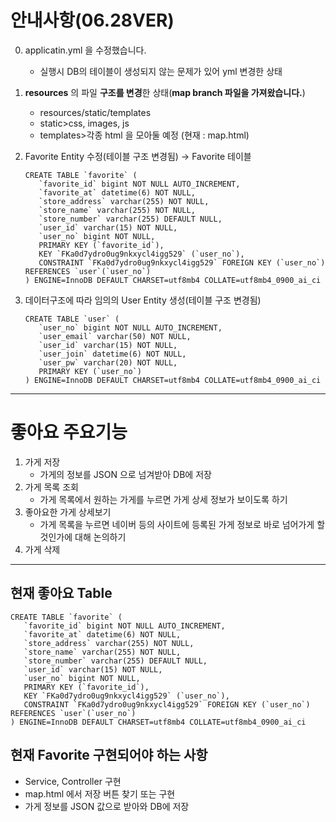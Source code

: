 # 안내사항(06.28VER)
0. applicatin.yml 을 수정했습니다. 
   - 실행시 DB의 테이블이 생성되지 않는 문제가 있어 yml 변경한 상태

1. **resources** 의 파일 **구조를 변경**한 상태(**map branch 파일을 가져왔습니다.**)
   - resources/static/templates 
   - static>css, images, js 
   - templates>각종 html 을 모아둘 예정 (현재 : map.html) 

2. Favorite Entity 수정(테이블 구조 변경됨) → Favorite 테이블 
   ```
   CREATE TABLE `favorite` (
      `favorite_id` bigint NOT NULL AUTO_INCREMENT, 
      `favorite_at` datetime(6) NOT NULL,
      `store_address` varchar(255) NOT NULL,
      `store_name` varchar(255) NOT NULL,
      `store_number` varchar(255) DEFAULT NULL,
      `user_id` varchar(15) NOT NULL,
      `user_no` bigint NOT NULL,
      PRIMARY KEY (`favorite_id`),
      KEY `FKa0d7ydro0ug9nkxycl4igg529` (`user_no`),
      CONSTRAINT `FKa0d7ydro0ug9nkxycl4igg529` FOREIGN KEY (`user_no`) REFERENCES `user`(`user_no`)
   ) ENGINE=InnoDB DEFAULT CHARSET=utf8mb4 COLLATE=utf8mb4_0900_ai_ci
   ```

3. 데이터구조에 따라 임의의 User Entity 생성(테이블 구조 변경됨)
   ```
   CREATE TABLE `user` (
      `user_no` bigint NOT NULL AUTO_INCREMENT,
      `user_email` varchar(50) NOT NULL,
      `user_id` varchar(15) NOT NULL,
      `user_join` datetime(6) NOT NULL,
      `user_pw` varchar(20) NOT NULL,
      PRIMARY KEY (`user_no`)
   ) ENGINE=InnoDB DEFAULT CHARSET=utf8mb4 COLLATE=utf8mb4_0900_ai_ci
   ```


---
# 좋아요 주요기능
1. 가게 저장
   - 가게의 정보를 JSON 으로 넘겨받아 DB에 저장
2. 가게 목록 조회
   - 가게 목록에서 원하는 가게를 누르면 가게 상세 정보가 보이도록 하기
3. 좋아요한 가게 상세보기
   - 가게 목록을 누르면 네이버 등의 사이트에 등록된 가게 정보로 바로 넘어가게 할 것인가에 대해 논의하기
4. 가게 삭제

---
## 현재 좋아요 Table
   ```
   CREATE TABLE `favorite` (
      `favorite_id` bigint NOT NULL AUTO_INCREMENT, 
      `favorite_at` datetime(6) NOT NULL,
      `store_address` varchar(255) NOT NULL,
      `store_name` varchar(255) NOT NULL,
      `store_number` varchar(255) DEFAULT NULL,
      `user_id` varchar(15) NOT NULL,
      `user_no` bigint NOT NULL,
      PRIMARY KEY (`favorite_id`),
      KEY `FKa0d7ydro0ug9nkxycl4igg529` (`user_no`),
      CONSTRAINT `FKa0d7ydro0ug9nkxycl4igg529` FOREIGN KEY (`user_no`) REFERENCES `user`(`user_no`)
   ) ENGINE=InnoDB DEFAULT CHARSET=utf8mb4 COLLATE=utf8mb4_0900_ai_ci
   ```

## 현재 Favorite 구현되어야 하는 사항
- Service, Controller 구현 
- map.html 에서 저장 버튼 찾기 또는 구현 
- 가게 정보를 JSON 값으로 받아와 DB에 저장